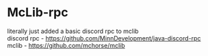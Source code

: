 # McLib-rpc

literally just added a basic discord rpc to mclib <br />
discord rpc - https://github.com/MinnDevelopment/java-discord-rpc <br />
mclib - https://github.com/mchorse/mclib
